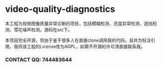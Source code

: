 # video-quality-diagnostics

本工程为视频图像质量异常诊断的项目，包括模糊检测、亮度异常检测、遮挡检测、雪花噪声检测。源码在src下。

本项目完全开源，但由于鉴于很多人在直接clone调用我的代码，且并为标注引用，我将该工程的License改为AGPL，如需不开源的许可清直接联系我。

### CONTACT QQ: 744483644
